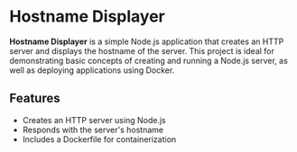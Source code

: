 # Hostname Displayer

**Hostname Displayer** is a simple Node.js application that creates an HTTP server and displays the hostname of the server. This project is ideal for demonstrating basic concepts of creating and running a Node.js server, as well as deploying applications using Docker.

## Features
- Creates an HTTP server using Node.js
- Responds with the server's hostname
- Includes a Dockerfile for containerization
